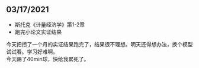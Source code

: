 ## 03/17/2021

* 斯托克《计量经济学》第1-2章
* 跑完小论文实证结果

今天把攒了一个月的实证结果跑完了，结果很不理想。明天还得想办法，换个模型试试看。学习好难啊。  
今天踢了40min球，快给我累死了。
